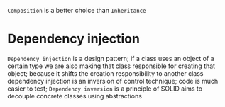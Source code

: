 
`Composition` is a better choice than `Inheritance`

# Dependency injection
`Dependency injection` is a design pattern;
if a class uses an object of a certain type we are also making that class
responsible for creating that object;
because it shifts the creation responsibility to another class dependency injection
is an inversion of control technique;
code is much easier to test;
`Dependency inversion` is a principle of SOLID
aims to decouple concrete classes using abstractions
